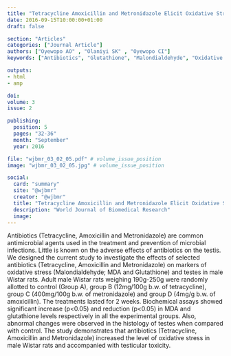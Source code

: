 ```yaml
---
title: "Tetracycline Amoxicillin and Metronidazole Elicit Oxidative Stress Induced Testicular Toxicity in Male Rats"
date: 2016-09-15T10:00:00+01:00
draft: false

section: "Articles"
categories: ["Journal Article"]
authors: ["Oyewopo AO" , "Olaniyi SK" , "Oyewopo CI"]
keywords: ["Antibiotics", "Glutathione", "Malondialdehyde", "Oxidative Stress", "Testi"]

outputs: 
- html
- amp

doi:
volume: 3
issue: 2

publishing:
  position: 5
  pages: "32-36"
  month: "September"
  year: 2016

file: "wjbmr_03_02_05.pdf" # volume_issue_position
image: "wjbmr_03_02_05.jpg" # volume_issue_position

social:
  card: "summary"
  site: "@wjbmr"
  creator: "@wjbmr"
  title: "Tetracycline Amoxicillin and Metronidazole Elicit Oxidative Stress Induced Testicular Toxicity in Male Rats"
  description: "World Journal of Biomedical Research"
  image:
---
```

Antibiotics (Tetracycline, Amoxicillin and Metronidazole) are common antimicrobial agents used in the
treatment and prevention of microbial infections. Little is known on the adverse effects of antibiotics on the
testis. We designed the current study to investigate the effects of selected antibiotics (Tetracycline, Amoxicillin
and Metronidazole) on markers of oxidative stress (Malondialdehyde; MDA and Glutathione) and testes in
male Wistar rats. Adult male Wistar rats weighing 190g-250g were randomly allotted to control (Group A),
group B (12mg/100g b.w. of tetracycline), group C (400mg/100g b.w. of metronidazole) and group D (4mg/g
b.w. of amoxicillin). The treatments lasted for 2 weeks. Biochemical assays showed significant increase
(p<0.05) and reduction (p<0.05) in MDA and glutathione levels respectively in all the experimental groups.
Also, abnormal changes were observed in the histology of testes when compared with control. The study
demonstrates that antibiotics (Tetracycline, Amoxicillin and Metronidazole) increased the level of oxidative
stress in male Wistar rats and accompanied with testicular toxicity.